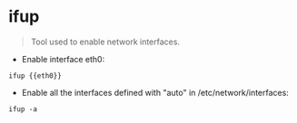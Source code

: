 # ifup

> Tool used to enable network interfaces.

- Enable interface eth0:

`ifup {{eth0}}`

- Enable all the interfaces defined with "auto" in /etc/network/interfaces:

`ifup -a`
